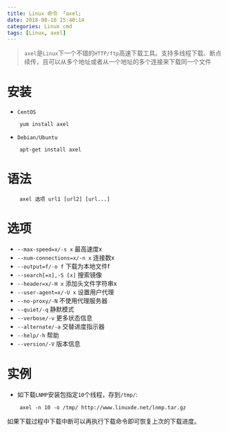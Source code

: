 ```yaml
---
title: Linux 命令 「axel」
date: 2018-08-10 15:40:14
categories: Linux cmd
tags: [Linux, axel]
---
```


> `axel`是`Linux`下一个不错的`HTTP/ftp`高速下载工具。支持多线程下载、断点续传，且可以从多个地址或者从一个地址的多个连接来下载同一个文件

<!-- more -->

# 安装

- `CentOS`

```
    yum install axel
```

- `Debian/Ubuntu`

```
    apt-get install axel
```

# 语法

```
    axel 选项 url1 [url2] [url...]
```

# 选项

- `--max-speed=x/-s x`        最高速度x
- `--num-connections=x/-n x`  连接数x
- `--output=f/-o f`           下载为本地文件f
- `--search[=x],-S [x]`       搜索镜像
- `--header=x/-H x`           添加头文件字符串x
- `--user-agent=x/-U x`       设置用户代理
- `--no-proxy/-N`             不使用代理服务器
- `--quiet/-q`                静默模式
- `--verbose/-v`              更多状态信息
- `--alternate/-a`            交替进度指示器
- `--help/-h`                 帮助
- `--version/-V`              版本信息


# 实例

- 如下载`LNMP`安装包指定`10`个线程，存到`/tmp/`:

```
    axel -n 10 -o /tmp/ http://www.linuxde.net/lnmp.tar.gz
```

如果下载过程中下载中断可以再执行下载命令即可恢复上次的下载进度。